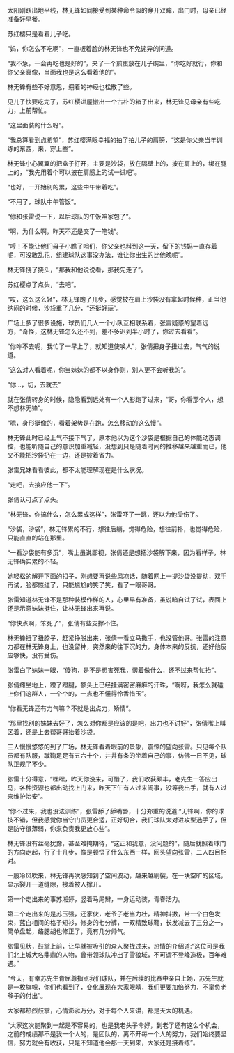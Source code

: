 太阳刚跃出地平线，林无锋如同接受到某种命令似的睁开双眸，出门时，母亲已经准备好早餐。

苏红樱只是看着儿子吃。

“妈，你怎么不吃啊”，一直板着脸的林无锋也不免诧异的问道。

“我不急，一会再吃也是好的”，夹了一个煎蛋放在儿子碗里，“你吃好就行，你和你父亲真像，当面我也是这么看着他的”。

林无锋有些不好意思，绷着的神经也松散了些。

见儿子快要吃完了，苏红樱进屋搬出一个古朴的箱子出来，林无锋见母亲有些吃力，上前帮忙。

“这里面装的什么呀”。

“我总算看到点希望”，苏红樱满眼幸福的拍了拍儿子的肩膀，“这是你父亲当年训练的东西，来，穿上些”。

林无锋小心翼翼的把盒子打开，主要是沙袋，放在隔壁上的，披在肩上的，绑在腿上的，“我先用着个可以披在肩膀上的试一试吧”。

“也好，一开始别的累，这些中午带着吃”。

“不用了，球队中午管饭”。

“你和张雷说一下，以后球队的午饭咱家包了”。

“啊，为什么啊，昨天不还是交了一笔钱”。

“哼！不能让他们母子小瞧了咱们，你父亲也料到这一天，留下的钱妈一直存着呢，可没敢乱花，组建球队这事没办法，谁让你出生的比他晚呢”。

林无锋挠了挠头，“那我和他说说看，那我先走了”。

苏红樱点了点头，“去吧”。

“哎，这么这么轻”，林无锋跑了几步，感觉披在肩上沙袋没有拿起时候种，正当他纳闷的时候，沙袋重了几分，“还挺好玩”。

广场上多了很多设施，球员们几人一个小队互相联系着，张雷疑惑的望着远方，“奇怪，这林无锋怎么还不到，差不多迟到半小时了，你过去看看”。

“你咋不去呢，我忙了一早上了，就知道使唤人”，张倩把身子扭过去，气气的说道。

“这么对人看着呢，你当妹妹的都不以身作则，别人更不会听我的”。

“你...，切，去就去”

就在张倩转身的时候，隐隐看到远处有一个人影跑了过来，“哥，你看那个人，想不想林无锋”。

“嗯，身形挺像的，看着架势是在跑，怎么移动的这么慢”。

林无锋此时已经上气不接下气了，原本他以为这个沙袋是根据自己的体能动态调控，也能听随自己的意识加重减轻，没想到只是随着时间的推移越来越重而已，他又不能把沙袋扔在一边，还是披着省力。

张雷兄妹看看彼此，都不太能理解现在是什么状况。

“走吧，去接应他一下”。

张倩认可点了点头。

“林无锋，你搞什么，怎么累成这样”，张雷吓了一跳，还以为他受伤了。

“沙袋，沙袋”，林无锋累的不行，想往后躺，觉得危险，想往前扑，也觉得危险，只能直直的站在那里。

“一看沙袋能有多沉”，嘴上虽说鄙视，张倩还是想把沙袋解下来，因为看样子，林无锋确实累的不轻。

她轻松的解开下面的扣子，刚想要再说些风凉话，随着网上一提沙袋没提动，双手再试，脸都憋红了，只能尴尬的笑了笑，看了一眼哥哥。

张雷知道林无锋不是那种装模作样的人，心里早有准备，虽说暗自试了试，表面上还是示意妹妹挺住，让林无锋出来再说。

“你快点啊，笨死了”，张倩有些支撑不住。

林无锋扭了扭脖子，赶紧挣脱出来，张倩一看立马撒手，也没管他哥。张雷的注意力都在林无锋身上，也没留神，突然来的往下沉的力，身体本来的反抗，还好他反应够快，没有受伤。

张雷白了妹妹一眼，“傻狗，是不是想害死我，愣着做什么，还不过来帮忙抬”。

张倩瘫坐地上，蹬了蹬腿，额头上已经挂满密密麻麻的汗珠，“啊呀，我怎么就碰上你们这群人，一个个的，一点也不懂得怜香惜玉”。

“你看无锋还有力气嘛？不就是出点力，矫情”。

“那里找别的妹妹去好了，怎么对你都是应该的是吧，出力也不讨好”，张倩嘴上叫区着，还是上去帮哥哥抬着沙袋。

三人慢慢悠悠的到了广场，林无锋看着眼前的景象，震惊的望向张雷。只见每个队员都有队服，蹴鞠足足有五六十个，井井有条的坐着自己的事，仿佛一日不见，球队正规了不少。

张雷十分得意，“嘿嘿，昨天你没来，可惜了，我们收获颇丰，老先生一答应出马，各种资源也都出动找上门来，昨天下午有人过来闹事，没等我出手，就有人过来维护治安”。

“你不过来，我也没法训练”，张雷舔了舔嘴唇，十分郑重的说道:“无锋啊，你的球技不错，但我感觉你当守门员更合适，正好切合，我们球队太对进攻型选手了，但是防守很薄弱，你来负责我更放心些”。

林无锋没有丝毫犹豫，甚至难掩期待，“这正和我意，没问题的”，随后就照着球门的方向走起，行了十几步，像是顿悟了什么东西一样，回头望向张雷，二人四目相对。

一股冷风吹来，林无锋再次感知到了空间波动，越来越剧裂，在一块空旷的区域，显示裂开一道缝隙，接着被人撑开。

第一个走出来的事苏湘婷，竖着马尾辫，一身运动装，青春活力。

第二个走出来的是苏玉强，还家伙，老爷子老当力壮，精神抖擞，带一个白色发束，蓝白相间的格子短衫，修身的七分裤，一双精致球鞋，长发减去了三分之一，简单盘起，络腮胡也修正了，竟有几分帅气。

张雷见状，鼓掌上前，让早就被吸引的众人聚拢过来，热情的介绍道:“这位可是我们北上城大名鼎鼎的人物，曾带领球队冲出了雪狼域，不可谓不登峰造极，百年难遇。”

“今天，有幸苏先生肯屈尊指点我们球队，并在后续的比赛中亲自上场，苏先生就是一枚旗帜，你们也看到了，变化展现在大家眼睛，我们更要加倍努力，不辜负老爷子的付出”。

大家都热烈鼓掌，心情澎湃万分，对于每个人来讲，都是天大的机遇。

“大家这次能聚到一起是不容易的，也是我老头子命好，到老了还有这么个机会，之前的成绩那不是我一个人的，是团队的，离不开每一个人的努力，我们始终要坚信，努力就会有收获，只是不知道他会那一天到来，大家还是接着练”。

